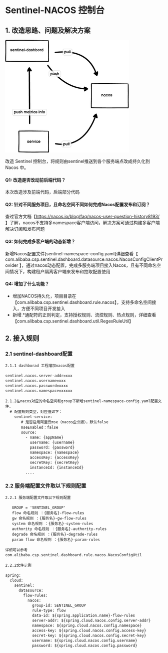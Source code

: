 # Sentinel-NACOS 控制台

## 1. 改造思路、问题及解决方案

![sentinel-dashboard-nacos.png](sentinel-dashborad-nacos.png)

改造 Sentinel 控制台，将规则由sentinel推送到各个服务端点改成持久化到 Nacos 中。

#### Q1: 改造是否改动前后端代码？
  本次改造涉及前端代码，后端部分代码
#### Q2: 针对不同服务项目，且命名空间不同如何完成Nacos配置发布和订阅？
  查过官方文档【https://nacos.io/blog/faq/nacos-user-question-history8193/ 】了解，nacos不支持多namespace客户端访问，解决方案可通过构建多客户端解决订阅和发布问题  
#### Q3: 如何完成多客户端的动态新增？
  新增Nacos配置文件[sentinel-namespace-config.yaml]详细查看【 com.alibaba.csp.sentinel.dashboard.datasource.nacos.NacosConfigClientProvider 】，通过nacos动态配置，完成多服务端项目接入Nacos，且有不同命名空间情况下，构建租户隔离客户端来发布和拉取配置使用
#### Q4: 增加了什么功能？
 
- 增加NACOS持久化，项目目录在【com.alibaba.csp.sentinel.dashboard.rule.nacos】，支持多命名空间接入，方便不同项目开发接入
- 新增.*通配符的正则判定，支持授权规则、流控规则、热点规则，详细查看【com.alibaba.csp.sentinel.dashboard.util.RegexRuleUtil】

## 2. 接入规则
### 2.1 sentinel-dashboard配置
```
2.1.1 dashborad 工程增加nacos配置

sentinel.nacos.server-addr=xxx
sentinel.nacos.username=xxx
sentinel.nacos.password=xxxx
sentinel.nacos.namespace=xxxxx

2.1.2在nacos对应的命名空间和group下新增sentinel-namespace-config.yaml配置文件，
  # 配置规则类型，对应值如下：
    sentinel-service:
       # 是否启用阿里云mse（nacos企业版），默认false
       mseEnabled：false
       source:
         - name: {appName}
           username: {username}
           password: {password}
           namespace: {namespace}
           accessKey: {accessKey}
           secretKey: {secretKey}
           instanceId: {instanceId}
         ....  
```
###  2.2 服务端配置文件取以下规则配置
```
2.2.1 服务端配置文件取以下规则配置

   GROUP = 'SENTINEL_GROUP'
   flow 命名规则 ：{服务名}-flow-rules
   gw 命名规则 ：{服务名}-gw-flow-rules
   system 命名规则 ：{服务名}-system-rules
   authority 命名规则 ：{服务名}-authority-rules
   degrade 命名规则 ：{服务名}-degrade-rules
   param flow 命名规则 ：{服务名}-param-rules
   
详细可以参考 com.alibaba.csp.sentinel.dashboard.rule.nacos.NacosConfigUtil
   
2.2.2文件示例

spring:
  cloud:
    sentinel:
      datasource:
        flow-rules:
          nacos:
            group-id: SENTINEL_GROUP
            rule-type: flow
            data-id: ${spring.application.name}-flow-rules
            server-addr: ${spring.cloud.nacos.config.server-addr}
            namespace: ${spring.cloud.nacos.config.namespace}
            access-key: ${spring.cloud.nacos.config.access-key}
            secret-key: ${spring.cloud.nacos.config.secret-key}
            username: ${spring.cloud.nacos.config.username}
            password: ${spring.cloud.nacos.config.password}

```
